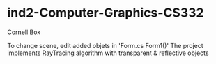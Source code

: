 # ind2-Computer-Graphics-CS332
Cornell Box 

To change scene, edit added objets in 'Form.cs Form1()'
The project implements RayTracing algorithm with transparent & reflective objects
